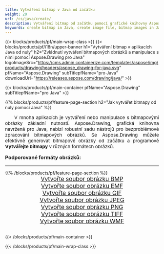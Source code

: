 ```yaml
---
title: Vytváření bitmap v Java od začátku
weight: 20
url: /cs/java/create/
description: Vytváření bitmap od začátku pomocí grafické knihovny Aspose.Drawing pro Java
keywords: create bitmap in Java, create image file, bitmap images in Java, bitmap from scratch, graphic library pro Java, generate images in Java
---
```


{{< blocks/products/pf/main-wrap-class >}}
{{< blocks/products/pf/i18n/upper-banner h1="Vytváření bitmap v aplikacích Java od nuly" h2="Zvládnutí vytváření bitmapových obrázků a manipulace s nimi pomocí Aspose.Drawing pro Java" logoImageSrc="https://cms.admin.containerize.com/templates/aspose/img/products/drawing/headers/aspose_drawing-for-java.svg" pfName="Aspose.Drawing" subTitlepfName="pro Java" downloadUrl="https://releases.aspose.com/drawing/java/" >}}

{{< blocks/products/pf/main-container pfName="Aspose.Drawing" subTitlepfName="pro Java" >}}

{{% blocks/products/pf/feature-page-section  h2="Jak vytvářet bitmapy od nuly pomocí Java" %}}
<p align="justify" style="text-indent:2em;font-size:15px;">
V mnoha aplikacích je vytváření nebo manipulace s bitmapovými obrázky základní nutností. Aspose.Drawing, grafická knihovna navržená pro Java, nabízí robustní sadu nástrojů pro bezproblémové zpracování bitmapových obrázků. Se Aspose.Drawing můžete efektivně generovat bitmapové obrázky od začátku a programově <b>Vytvářejte bitmapy</b> v různých formátech obrázků.
</p>

<h3 style="margin-top:16px;">
Podporované formáty obrázků:
</h3>

<hr/>
{{% /blocks/products/pf/feature-page-section %}}
<div class="container-fluid productfamilypage bg-gray">
    <div class="convertypes bg-gray agp-content section">
        <div class="container">
		    <div class="row other-converters" style="gap: 10px;font-size: 19px;text-align:center;">
		        <div class='col-md-3 other-converter remove-lp remove-rp'><a href="bmp/" style="padding:15px;">Vytvořte soubor obrázku BMP</a></div>
                <div class='col-md-3 other-converter remove-lp remove-rp'><a href="emf/" style="padding:15px;">Vytvořte soubor obrázku EMF</a></div>
                <div class='col-md-3 other-converter remove-lp remove-rp'><a href="gif/" style="padding:15px;">Vytvořte soubor obrázku GIF</a></div>
                <div class='col-md-3 other-converter remove-lp remove-rp'><a href="jpeg/" style="padding:15px;">Vytvořte soubor obrázku JPEG</a></div>
                <div class='col-md-3 other-converter remove-lp remove-rp'><a href="png/" style="padding:15px;">Vytvořte soubor obrázku PNG</a></div>
                <div class='col-md-3 other-converter remove-lp remove-rp'><a href="tiff/" style="padding:15px;">Vytvořte soubor obrázku TIFF</a></div>
                <div class='col-md-3 other-converter remove-lp remove-rp'><a href="wmf/" style="padding:15px;">Vytvořte soubor obrázku WMF</a></div>
            </div>
        </div>
    </div>
</div>
<br/>

{{< /blocks/products/pf/main-container >}}

{{< /blocks/products/pf/main-wrap-class >}}
